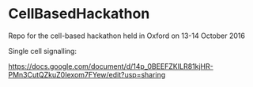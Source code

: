# CellBasedHackathon
Repo for the cell-based hackathon held in Oxford on 13-14 October 2016


Single cell signalling:

https://docs.google.com/document/d/14p_0BEEFZKILR81kjHR-PMn3CutQZkuZ0Iexom7FYew/edit?usp=sharing
